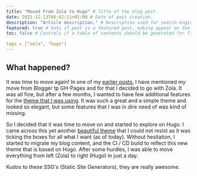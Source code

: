 ```yaml
---
title: "Moved From Zola to Hugo" # Title of the blog post.
date: 2021-12-13T06:42:11+01:00 # Date of post creation.
description: "Article description." # Description used for search engine.
featured: true # Sets if post is a featured post, making appear on the home page side bar.
toc: false # Controls if a table of contents should be generated for first-level links automatically.

tags = ["zola", "hugo"]
---
```


## What happened?

It was time to move again! In one of my [earlier posts](blogger-to-gh-pages.md), I have mentioned my move from
Blogger tp GH-Pages and for that I decided to go with Zola. It was all fine, but after a few months, I wanted to have
few additional features for the [theme that I was using](https://deepthought-theme.netlify.app/). It was such a great and
a simple theme and looked so elegant, but some features that I was in dire need of was kind of missing. 

So I decided that it was time to move on and started to explore on Hugo. I came across this yet another 
[beautiful theme](https://github.com/chipzoller/hugo-clarity) that I could not resist as it was ticking the boxes for all
what I want (as of today). Without hesitation, I started to migrate my blog content, and the CI / CD build to reflect this
new theme that is based on Hugo. After some hurdles, I was able to move everything from left (Zola) to right (Hugo) in
just a day.

Kudos to these SSG's (Static Site Generators), they are really awesome.
